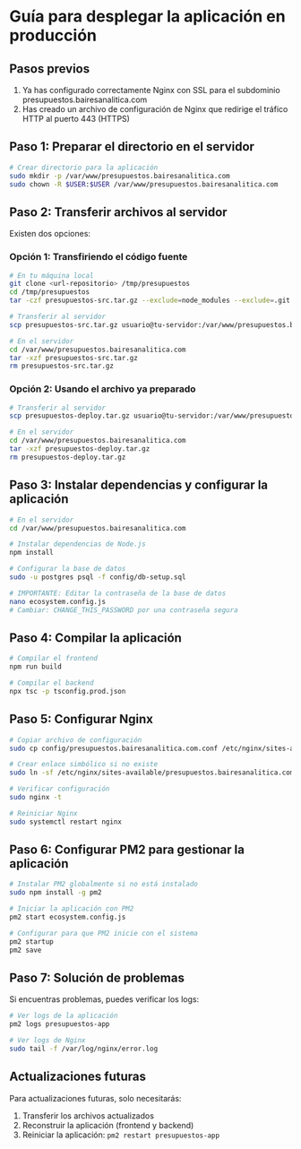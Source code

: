 # Guía para desplegar la aplicación en producción

## Pasos previos

1. Ya has configurado correctamente Nginx con SSL para el subdominio presupuestos.bairesanalitica.com
2. Has creado un archivo de configuración de Nginx que redirige el tráfico HTTP al puerto 443 (HTTPS)

## Paso 1: Preparar el directorio en el servidor

```bash
# Crear directorio para la aplicación
sudo mkdir -p /var/www/presupuestos.bairesanalitica.com
sudo chown -R $USER:$USER /var/www/presupuestos.bairesanalitica.com
```

## Paso 2: Transferir archivos al servidor

Existen dos opciones:

### Opción 1: Transfiriendo el código fuente

```bash
# En tu máquina local
git clone <url-repositorio> /tmp/presupuestos
cd /tmp/presupuestos
tar -czf presupuestos-src.tar.gz --exclude=node_modules --exclude=.git .

# Transferir al servidor
scp presupuestos-src.tar.gz usuario@tu-servidor:/var/www/presupuestos.bairesanalitica.com/

# En el servidor
cd /var/www/presupuestos.bairesanalitica.com
tar -xzf presupuestos-src.tar.gz
rm presupuestos-src.tar.gz
```

### Opción 2: Usando el archivo ya preparado

```bash
# Transferir al servidor
scp presupuestos-deploy.tar.gz usuario@tu-servidor:/var/www/presupuestos.bairesanalitica.com/

# En el servidor
cd /var/www/presupuestos.bairesanalitica.com
tar -xzf presupuestos-deploy.tar.gz
rm presupuestos-deploy.tar.gz
```

## Paso 3: Instalar dependencias y configurar la aplicación

```bash
# En el servidor
cd /var/www/presupuestos.bairesanalitica.com

# Instalar dependencias de Node.js
npm install

# Configurar la base de datos
sudo -u postgres psql -f config/db-setup.sql

# IMPORTANTE: Editar la contraseña de la base de datos
nano ecosystem.config.js
# Cambiar: CHANGE_THIS_PASSWORD por una contraseña segura
```

## Paso 4: Compilar la aplicación

```bash
# Compilar el frontend
npm run build

# Compilar el backend
npx tsc -p tsconfig.prod.json
```

## Paso 5: Configurar Nginx

```bash
# Copiar archivo de configuración
sudo cp config/presupuestos.bairesanalitica.com.conf /etc/nginx/sites-available/

# Crear enlace simbólico si no existe
sudo ln -sf /etc/nginx/sites-available/presupuestos.bairesanalitica.com.conf /etc/nginx/sites-enabled/

# Verificar configuración
sudo nginx -t

# Reiniciar Nginx
sudo systemctl restart nginx
```

## Paso 6: Configurar PM2 para gestionar la aplicación

```bash
# Instalar PM2 globalmente si no está instalado
sudo npm install -g pm2

# Iniciar la aplicación con PM2
pm2 start ecosystem.config.js

# Configurar para que PM2 inicie con el sistema
pm2 startup
pm2 save
```

## Paso 7: Solución de problemas

Si encuentras problemas, puedes verificar los logs:

```bash
# Ver logs de la aplicación
pm2 logs presupuestos-app

# Ver logs de Nginx
sudo tail -f /var/log/nginx/error.log
```

## Actualizaciones futuras

Para actualizaciones futuras, solo necesitarás:

1. Transferir los archivos actualizados
2. Reconstruir la aplicación (frontend y backend)
3. Reiniciar la aplicación: `pm2 restart presupuestos-app`